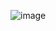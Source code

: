 ![image](https://user-images.githubusercontent.com/90038602/135400850-0c5ba21c-fba2-4eb0-b5bb-b90caa0d8c0f.png)

